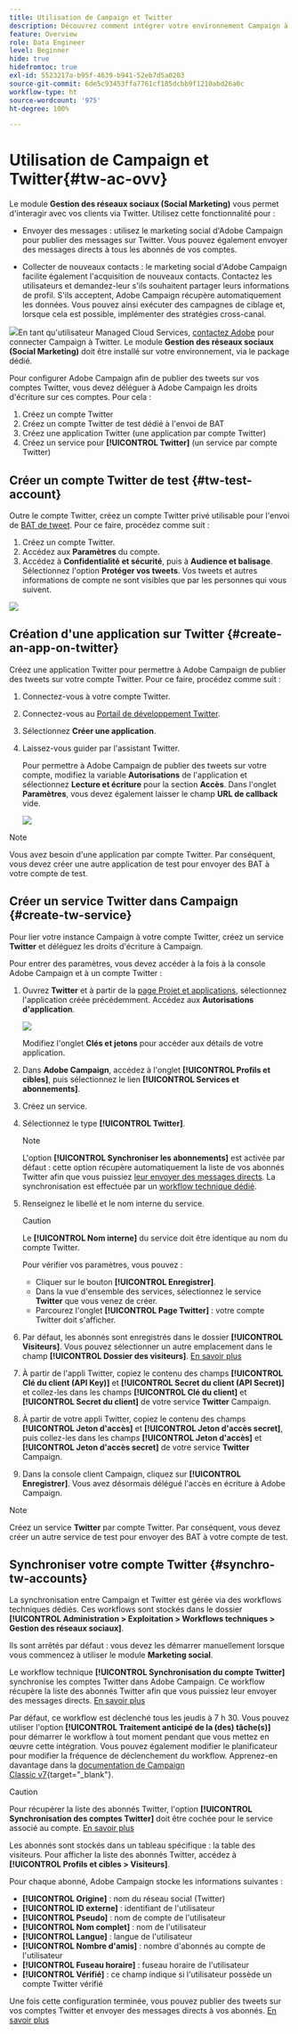 ```yaml
---
title: Utilisation de Campaign et Twitter
description: Découvrez comment intégrer votre environnement Campaign à Twitter
feature: Overview
role: Data Engineer
level: Beginner
hide: true
hidefromtoc: true
exl-id: 5523217a-b95f-4639-b941-52eb7d5a0203
source-git-commit: 6de5c93453ffa7761cf185dcbb9f1210abd26a0c
workflow-type: ht
source-wordcount: '975'
ht-degree: 100%

---
```


# Utilisation de Campaign et Twitter{#tw-ac-ovv}

Le module **Gestion des réseaux sociaux (Social Marketing)** vous permet d&#39;interagir avec vos clients via Twitter. Utilisez cette fonctionnalité pour :

* Envoyer des messages : utilisez le marketing social d&#39;Adobe Campaign pour publier des messages sur Twitter. Vous pouvez également envoyer des messages directs à tous les abonnés de vos comptes.

* Collecter de nouveaux contacts : le marketing social d&#39;Adobe Campaign facilite également l&#39;acquisition de nouveaux contacts. Contactez les utilisateurs et demandez-leur s&#39;ils souhaitent partager leurs informations de profil. S&#39;ils acceptent, Adobe Campaign récupère automatiquement les données. Vous pouvez ainsi exécuter des campagnes de ciblage et, lorsque cela est possible, implémenter des stratégies cross-canal.

![](../assets/do-not-localize/speech.png)En tant qu&#39;utilisateur Managed Cloud Services, [contactez Adobe](../start/campaign-faq.md#support) pour connecter Campaign à Twitter. Le module **Gestion des réseaux sociaux (Social Marketing)** doit être installé sur votre environnement, via le package dédié.


Pour configurer Adobe Campaign afin de publier des tweets sur vos comptes Twitter, vous devez déléguer à Adobe Campaign les droits d&#39;écriture sur ces comptes. Pour cela :

1. Créez un compte Twitter
1. Créez un compte Twitter de test dédié à l&#39;envoi de BAT
1. Créez une application Twitter (une application par compte Twitter)
1. Créez un service pour **[!UICONTROL Twitter]** (un service par compte Twitter)

## Créer un compte Twitter de test {#tw-test-account}

Outre le compte Twitter, créez un compte Twitter privé utilisable pour l&#39;envoi de [BAT de tweet](../send/twitter.md#send-tw-proofs). Pour ce faire, procédez comme suit :

1. Créez un compte Twitter.
1. Accédez aux **Paramètres** du compte.
1. Accédez à **Confidentialité et sécurité**, puis à **Audience et balisage**. Sélectionnez l&#39;option **Protéger vos tweets**. Vos tweets et autres informations de compte ne sont visibles que par les personnes qui vous suivent.

![](assets/social_tw_test_page.png)

## Création d&#39;une application sur Twitter {#create-an-app-on-twitter}

Créez une application Twitter pour permettre à Adobe Campaign de publier des tweets sur votre compte Twitter.  Pour ce faire, procédez comme suit :

1. Connectez-vous à votre compte Twitter.
1. Connectez-vous au [Portail de développement Twitter](https://developer.twitter.com/en/apps).
1. Sélectionnez **Créer une application**.
1. Laissez-vous guider par l&#39;assistant Twitter.

   Pour permettre à Adobe Campaign de publier des tweets sur votre compte, modifiez la variable **Autorisations** de l&#39;application et sélectionnez **Lecture et écriture** pour la section **Accès**. Dans l&#39;onglet **Paramètres**, vous devez également laisser le champ **URL de callback** vide.

   ![](assets/social_tw_app.png)

>[!NOTE]
>
>Vous avez besoin d&#39;une application par compte Twitter. Par conséquent, vous devez créer une autre application de test pour envoyer des BAT à votre compte de test.

## Créer un service Twitter dans Campaign {#create-tw-service}

Pour lier votre instance Campaign à votre compte Twitter, créez un service **Twitter** et déléguez les droits d&#39;écriture à Campaign.

Pour entrer des paramètres, vous devez accéder à la fois à la console Adobe Campaign et à un compte Twitter :

1. Ouvrez **Twitter** et à partir de la [page Projet et applications](https://developer.twitter.com/en/portal/projects-and-apps), sélectionnez l&#39;application créée précédemment. Accédez aux **Autorisations d&#39;application**.

   ![](assets/social_tw_service.png)

   Modifiez l&#39;onglet **Clés et jetons** pour accéder aux détails de votre application.

1. Dans **Adobe Campaign**, accédez à l&#39;onglet **[!UICONTROL Profils et cibles]**, puis sélectionnez le lien **[!UICONTROL Services et abonnements]**.
1. Créez un service.
1. Sélectionnez le type **[!UICONTROL Twitter]**.

   >[!NOTE]
   >
   >L&#39;option **[!UICONTROL Synchroniser les abonnements]** est activée par défaut : cette option récupère automatiquement la liste de vos abonnés Twitter afin que vous puissiez [leur envoyer des messages directs](../send/twitter.md#direct-tw-messages). La synchronisation est effectuée par un [workflow technique dédié](#synchro-tw-accounts).

1. Renseignez le libellé et le nom interne du service.

   >[!CAUTION]
   >
   >Le **[!UICONTROL Nom interne]** du service doit être identique au nom du compte Twitter.

   Pour vérifier vos paramètres, vous pouvez :

   * Cliquer sur le bouton **[!UICONTROL Enregistrer]**.
   * Dans la vue d&#39;ensemble des services, sélectionnez le service **Twitter** que vous venez de créer.
   * Parcourez l&#39;onglet **[!UICONTROL Page Twitter]** : votre compte Twitter doit s&#39;afficher.

1. Par défaut, les abonnés sont enregistrés dans le dossier **[!UICONTROL Visiteurs]**. Vous pouvez sélectionner un autre emplacement dans le champ **[!UICONTROL Dossier des visiteurs]**. [En savoir plus](../send/twitter.md#direct-tw-messages)

1. À partir de l&#39;appli Twitter, copiez le contenu des champs **[!UICONTROL Clé du client (API Key)]** et **[!UICONTROL Secret du client (API Secret)]** et collez-les dans les champs **[!UICONTROL Clé du client]** et **[!UICONTROL Secret du client]** de votre service **Twitter** Campaign.

1. À partir de votre appli Twitter, copiez le contenu des champs **[!UICONTROL Jeton d&#39;accès]** et **[!UICONTROL Jeton d&#39;accès secret]**, puis collez-les dans les champs **[!UICONTROL Jeton d&#39;accès]** et **[!UICONTROL Jeton d&#39;accès secret]** de votre service **Twitter** Campaign.

1. Dans la console client Campaign, cliquez sur **[!UICONTROL Enregistrer]**. Vous avez désormais délégué l&#39;accès en écriture à Adobe Campaign.


>[!NOTE]
>
>Créez un service **Twitter** par compte Twitter. Par conséquent, vous devez créer un autre service de test pour envoyer des BAT à votre compte de test.

## Synchroniser votre compte Twitter {#synchro-tw-accounts}

La synchronisation entre Campaign et Twitter est gérée via des workflows techniques dédiés. Ces workflows sont stockés dans le dossier **[!UICONTROL Administration > Exploitation > Workflows techniques > Gestion des réseaux sociaux]**.

Ils sont arrêtés par défaut : vous devez les démarrer manuellement lorsque vous commencez à utiliser le module **Marketing social**.

Le workflow technique **[!UICONTROL Synchronisation du compte Twitter]** synchronise les comptes Twitter dans Adobe Campaign. Ce workflow récupère la liste des abonnés Twitter afin que vous puissiez leur envoyer des messages directs. [En savoir plus](../send/twitter.md#direct-tw-messages)

Par défaut, ce workflow est déclenché tous les jeudis à 7 h 30. Vous pouvez utiliser l&#39;option **[!UICONTROL Traitement anticipé de la (des) tâche(s)]** pour démarrer le workflow à tout moment pendant que vous mettez en œuvre cette intégration.  Vous pouvez également modifier le planificateur pour modifier la fréquence de déclenchement du workflow. Apprenez-en davantage dans la [documentation de Campaign Classic v7](https://experienceleague.adobe.com/docs/campaign-classic/using/automating-with-workflows/flow-control-activities/scheduler.html?lang=fr){target=&quot;_blank&quot;}.

>[!CAUTION]
>
>Pour récupérer la liste des abonnés Twitter, l&#39;option **[!UICONTROL Synchronisation des comptes Twitter]** doit être cochée pour le service associé au compte. [En savoir plus](#create-tw-service)

Les abonnés sont stockés dans un tableau spécifique : la table des visiteurs. Pour afficher la liste des abonnés Twitter, accédez à **[!UICONTROL Profils et cibles > Visiteurs]**.

Pour chaque abonné, Adobe Campaign stocke les informations suivantes :

* **[!UICONTROL Origine]** : nom du réseau social (Twitter)
* **[!UICONTROL ID externe]** : identifiant de l&#39;utilisateur
* **[!UICONTROL Pseudo]** : nom de compte de l&#39;utilisateur
* **[!UICONTROL Nom complet]** : nom de l&#39;utilisateur
* **[!UICONTROL Langue]** : langue de l&#39;utilisateur
* **[!UICONTROL Nombre d&#39;amis]** : nombre d&#39;abonnés au compte de l&#39;utilisateur
* **[!UICONTROL Fuseau horaire]** : fuseau horaire de l&#39;utilisateur
* **[!UICONTROL Vérifié]** : ce champ indique si l&#39;utilisateur possède un compte Twitter vérifié

Une fois cette configuration terminée, vous pouvez publier des tweets sur vos comptes Twitter et envoyer des messages directs à vos abonnés. [En savoir plus](../send/twitter.md)
